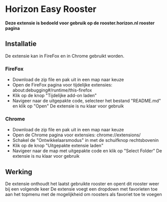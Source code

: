 # Horizon Easy Rooster

**Deze extensie is bedoeld voor gebruik op de rooster.horizon.nl rooster pagina**

## Installatie
De extensie kan in FireFox en in Chrome gebruikt worden. 

### FireFox
* Download de zip file en pak uit in een map naar keuze
* Open de FireFox pagina voor tijdelijke extensies: about:debugging#/runtime/this-firefox 
* Klik op de knop "Tijdelijke add-on laden"
* Navigeer naar de uitgepakte code, selecteer het bestand "README.md" en klik op "Open"
De extensie is nu klaar voor gebruik

### Chrome
* Download de zip file en pak uit in een map naar keuze
* Open de Chrome pagina voor extensies: chrome://extensions/
* Schakel de "Ontwikkelaarsmodus" in met de schuifknop rechtsbovenin
* Klik op de knop "Uitgepakte extensie laden"
* Navigeer naar de map met uitgepakte code en klik op "Select Folder"
De extensie is nu klaar voor gebruik


## Werking

De extensie onthoudt het laatst gebruikte rooster en opent dit rooster weer bij een volgende keer
De extensie voegt een dropdown met favorieten toe aan het topmenu met de mogelijkheid om roosters als favoriet toe te voegen
